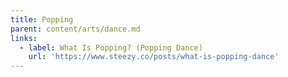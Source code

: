 ```yaml
---
title: Popping
parent: content/arts/dance.md
links:
  - label: What Is Popping? (Popping Dance)
    url: 'https://www.steezy.co/posts/what-is-popping-dance'
---
```


